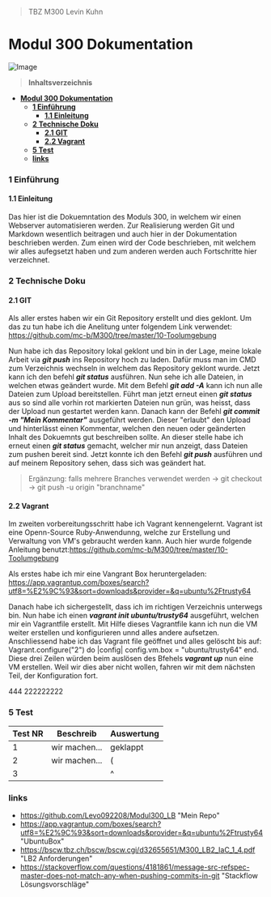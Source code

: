> TBZ M300 Levin Kuhn

# **Modul 300 Dokumentation**
![Image](desktop/Titelbild.png)







> **Inhaltsverzeichnis**    

- [**Modul 300 Dokumentation**](#modul-300-dokumentation)
    - [**1 Einführung**](#1-einführung)
      - [**1.1 Einleitung**](#11-einleitung)
    - [**2 Technische Doku**](#2-technische-doku)
      - [**2.1 GIT**](#21-git)
      - [**2.2 Vagrant**](#22-vagrant)
    - [**5 Test**](#5-test)
    - [**links**](#links)



### **1 Einführung**
#### **1.1 Einleitung**

Das hier ist die Dokuemntation des Moduls 300, in welchem wir einen Webserver automatisieren werden. Zur Realisierung werden  Git und Markdown wesentlich beitragen und auch hier in der Dokumentation beschrieben werden. Zum einen wird der Code beschrieben, mit welchem wir alles aufegsetzt haben und zum anderen werden auch Fortschritte hier verzeichnet.


### **2 Technische Doku**
#### **2.1 GIT**

Als aller erstes haben wir ein Git Repository erstellt und dies geklont. Um das zu tun habe ich die Anelitung unter folgendem Link verwendet: <https://github.com/mc-b/M300/tree/master/10-Toolumgebung>

Nun habe ich das Repository lokal geklont und bin in der Lage, meine lokale Arbeit via ***git push*** ins Repository hoch zu laden. Dafür muss man im CMD zum Verzeichnis wechseln in welchem das Repository geklont wurde.
Jetzt kann ich den befehl ***git status*** ausführen. Nun sehe ich alle Dateien, in welchen etwas geändert wurde. Mit dem Befehl ***git add -A*** kann ich nun alle Dateien zum Upload bereitstellen. Führt man jetzt erneut einen ***git status*** aus so sind alle vorhin rot markierten Dateien nun grün, was heisst, dass der Upload nun gestartet werden kann. Danach kann der Befehl ***git commit -m "Mein Kommentar"*** ausgeführt werden. Dieser "erlaubt" den Upload und hinterlässt einen Kommentar, welchen den neuen oder geänderten Inhalt des Dokuemnts gut beschreiben sollte. An dieser stelle habe ich erneut einen ***git status*** gemacht, welcher mir nun anzeigt, dass Dateien zum pushen bereit sind. Jetzt konnte ich den Befehl ***git push*** ausführen und auf meinem Repository sehen, dass sich was geändert hat.

>Ergänzung: falls mehrere Branches verwendet werden -> git checkout -> git push -u origin "branchname"




#### **2.2 Vagrant**

Im zweiten vorbereitungsschritt habe ich Vagrant kennengelernt. Vagrant ist eine Openn-Source Ruby-Anwendunng, welche zur Erstellung und Verwaltung von VM's gebraucht werden kann. Auch hier wurde folgende Anleitung benutzt:<https://github.com/mc-b/M300/tree/master/10-Toolumgebung>

Als erstes habe ich mir eine Vangrant Box heruntergeladen: <https://app.vagrantup.com/boxes/search?utf8=%E2%9C%93&sort=downloads&provider=&q=ubuntu%2Ftrusty64>

Danach habe ich sichergestellt, dass ich im richtigen Verzeichnis unterwegs bin. Nun habe ich einen ***vagrant init ubuntu/trusty64*** ausgeführt, welchen mir ein Vagrantfile erstellt. Mit Hilfe dieses Vagrantfile kann ich nun die VM weiter erstellen und konfigurieren unnd alles andere aufsetzen. Anschliessend habe ich das Vagrant file geöffnet und alles gelöscht bis auf:       Vagrant.configure("2") do |config|
config.vm.box = "ubuntu/trusty64"
end.
Diese drei Zeilen würden beim auslösen des Bfehels ***vagrant up*** nun eine VM erstellen. Weil wir dies aber nicht wollen, fahren wir mit dem nächsten Teil, der Konfiguration fort.

444
222222222




### **5 Test**
|Test NR | Beschreib | Auswertung |
------ | ------|----------
1      | wir machen...     | geklappt
2      | wir machen...   | (
3      |       | ^  


### **links**
- <https://github.com/Levo092208/Modul300_LB> "Mein Repo"
- <https://app.vagrantup.com/boxes/search?utf8=%E2%9C%93&sort=downloads&provider=&q=ubuntu%2Ftrusty64> "UbuntuBox"
- <https://bscw.tbz.ch/bscw/bscw.cgi/d32655651/M300_LB2_IaC_1_4.pdf> "LB2 Anforderungen"
- <https://stackoverflow.com/questions/4181861/message-src-refspec-master-does-not-match-any-when-pushing-commits-in-git> "Stackflow Lösungsvorschläge"